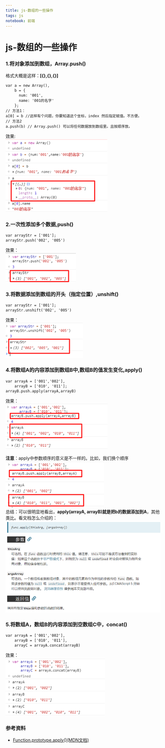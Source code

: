 ```yaml
---
title: js-数组的一些操作
tags: js
notebook: 前端
---
```

# js-数组的一些操作
### 1.将对象添加到数组，Array.push()
格式大概是这样：**[{},{},{}]**
```
var a = new Array(),
    b = {
      num: '001',
      name: '001的名字'
    };
// 方法1：
a[0] = b //这样有个问题，你要知道这个坐标，index 然后指定赋值。不方便。
// 方法2
a.push(b) // Array.push() 可以将任何数据放到数组里。且按顺序放。
```
效果:    
![](https://raw.githubusercontent.com/heihuahe/myGallery/master/noteImage/20190829170256.png)

### 2.一次性添加多个数据,push()
```
var arrayStr = ['001'];
arrayStr.push('002', '005')
```
效果：   
![](https://raw.githubusercontent.com/heihuahe/myGallery/master/noteImage/20190829173443.png)
### 3.将数据添加到数组的开头（指定位置）,unshift()
```
var arrayStr = ['001'];
arrayStr.unshift('002', '005')
```
效果：   
![](https://raw.githubusercontent.com/heihuahe/myGallery/master/noteImage/20190829173533.png)

### 4.将数组A的内容添加到数组B中,数组B的值发生变化,apply()
```
var arrayA = ['001','002'],
    arrayB = ['010', '011'];
arrayB.push.apply(arrayA,arrayB)
```
效果：    
![](https://raw.githubusercontent.com/heihuahe/myGallery/master/noteImage/20190829173644.png)    

**注意**：apply中参数顺序的意义是不一样的。比如，我们换个顺序   
![](https://raw.githubusercontent.com/heihuahe/myGallery/master/noteImage/20190829173748.png)    
总结：可以很明显地看出，**apply(arrayA, arrayB)就是把b的数据添加到A**，其他类比。看文档怎么介绍的：
![](https://raw.githubusercontent.com/heihuahe/myGallery/master/noteImage/20190829174520.png)
### 5.将数组A，数组B的内容添加到空数组C中，concat()
```
var arrayA = ['001','002'],
    arrayB = ['010', '011'],
    arrayC = arrayA.concat(arrayB)
```
效果：   
![](https://raw.githubusercontent.com/heihuahe/myGallery/master/noteImage/20190829173828.png)

### 参考资料
- [Function.prototype.apply()(MDN文档)](https://developer.mozilla.org/zh-CN/docs/Web/JavaScript/Reference/Global_Objects/Function/apply)